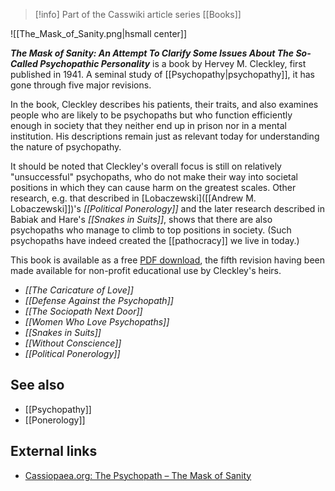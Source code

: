 > [!info] Part of the Casswiki article series [[Books]]

![[The_Mask_of_Sanity.png|hsmall center]]


_**The Mask of Sanity: An Attempt To Clarify Some Issues About The So-Called Psychopathic Personality**_ is a book by Hervey M. Cleckley, first published in 1941. A seminal study of [[Psychopathy|psychopathy]], it has gone through five major revisions.

In the book, Cleckley describes his patients, their traits, and also examines people who are likely to be psychopaths but who function efficiently enough in society that they neither end up in prison nor in a mental institution. His descriptions remain just as relevant today for understanding the nature of psychopathy.

It should be noted that Cleckley's overall focus is still on relatively "unsuccessful" psychopaths, who do not make their way into societal positions in which they can cause harm on the greatest scales. Other research, e.g. that described in [Lobaczewski]([[Andrew M. Lobaczewski]])'s _[[Political Ponerology]]_ and the later research described in Babiak and Hare's _[[Snakes in Suits]]_, shows that there are also psychopaths who manage to climb to top positions in society. (Such psychopaths have indeed created the [[pathocracy]] we live in today.)

This book is available as a free [PDF download](http://www.cassiopaea.org/cass/sanity_1.PdF), the fifth revision having been made available for non-profit educational use by Cleckley's heirs.

*   _[[The Caricature of Love]]_
*   _[[Defense Against the Psychopath]]_
*   _[[The Sociopath Next Door]]_
*   _[[Women Who Love Psychopaths]]_
*   _[[Snakes in Suits]]_
*   _[[Without Conscience]]_
*   _[[Political Ponerology]]_

See also
--------

*   [[Psychopathy]]
*   [[Ponerology]]

External links
--------------

*   [Cassiopaea.org: The Psychopath – The Mask of Sanity](http://cassiopaea.org/2011/02/10/the-psychopath-the-mask-of-sanity/)